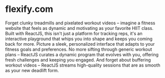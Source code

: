 # flexify.com
Forget clunky treadmills and pixelated workout videos – imagine a fitness website that feels as dynamic and motivating as your favorite HIIT class. Built with ReactJS, this isn't just a platform for tracking reps, it's an interactive playground that whips you into shape and keeps you coming back for more.
Picture a sleek, personalized interface that adapts to your fitness goals and preferences. No more sifting through generic workout plans – ReactJS curates a dynamic program that evolves with you, offering fresh challenges and keeping you engaged. And forget about buffering workout videos – ReactJS streams high-quality sessions that are as smooth as your new deadlift form.

